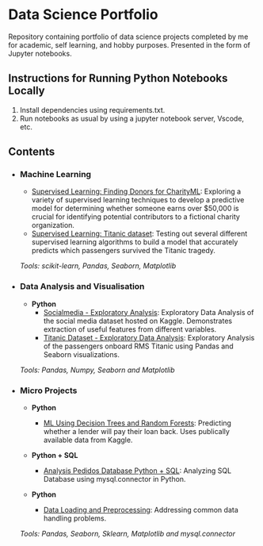 # Data Science Portfolio
Repository containing portfolio of data science projects completed by me for academic, self learning, and hobby purposes. Presented in the form of Jupyter notebooks.

## Instructions for Running Python Notebooks Locally
1. Install dependencies using requirements.txt.
2. Run notebooks as usual by using a jupyter notebook server, Vscode, etc.

## Contents

- ### Machine Learning
	- [Supervised Learning: Finding Donors for CharityML](https://github.com/MarBenitez/data-science-portfolio/blob/main/finding_donors/charityML.ipynb): Exploring a variety of supervised learning techniques to develop a predictive model for determining whether someone earns over $50,000 is crucial for identifying potential contributors to a fictional charity organization.
	- [Supervised Learning: Titanic dataset](https://github.com/MarBenitez/data-science-portfolio/blob/main/titanic/titanic_FE_ML.ipynb): Testing out several different supervised learning algorithms to build a model that accurately predicts which passengers survived the Titanic tragedy.

	_Tools: scikit-learn, Pandas, Seaborn, Matplotlib_

- ### Data Analysis and Visualisation
	- __Python__
		- [Socialmedia - Exploratory Analysis](https://github.com/MarBenitez/data-science-portfolio/blob/main/socialmedia%20EDA/socialmedia_EDA.ipynb): Exploratory Data Analysis of the social media dataset hosted on Kaggle. Demonstrates extraction of useful features from different variables.
  		- [Titanic Dataset - Exploratory Data Analysis](https://github.com/MarBenitez/data-science-portfolio/blob/main/titanic/titanic_EDA.ipynb): Exploratory Analysis of the passengers onboard RMS Titanic using Pandas and Seaborn visualizations.
		
	_Tools: Pandas, Numpy, Seaborn and Matplotlib_


- ### Micro Projects

	- __Python__
		 -  [ML Using Decision Trees and Random Forests](https://github.com/MarBenitez/data-science-portfolio/blob/main/micro%20projects/lending%20loan%20ML/loan_ML_DC_RF.ipynb): Predicting whether a lender will pay their loan back. Uses publically available data from Kaggle.
     
	- __Python + SQL__
		 -  [Analysis Pedidos Database Python + SQL](https://github.com/MarBenitez/Analisis-DB-Pedidos-SQL-Python/blob/main/sql.ipynb): Analyzing SQL Database using mysql.connector in Python.
 
	- __Python__
   		- [Data Loading and Preprocessing](https://github.com/MarBenitez/load-preprocessing): Addressing common data handling problems.

		
	_Tools: Pandas, Seaborn, Sklearn, Matplotlib and mysql.connector_
